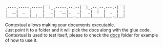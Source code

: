 ```
                  __               __               __ 
.----.-----.-----|  |_.-----.--.--|  |_.--.--.---.-|  |
|  __|  _  |     |   _|  -__|_   _|   _|  |  |  _  |  |
|____|_____|__|__|____|_____|__.__|____|_____|___._|__|
```

Contextual allows making your documents executable.   
Just point it to a folder and it will pick the docs along with the glue code.  
Contextual is used to test itself, please to check the [docs](https://github.com/limadelic/contextual/tree/master/docs) folder for example of how to use it.